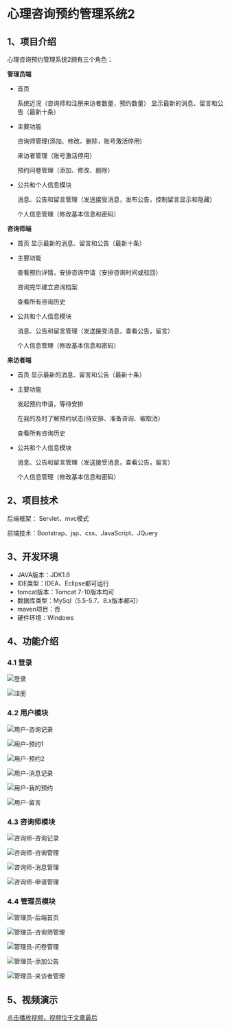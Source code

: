 # 心理咨询预约管理系统2



## 1、项目介绍

心理咨询预约管理系统2拥有三个角色：

**管理员端**

* 首页 

  系统近况（咨询师和注册来访者数量，预约数量）
  显示最新的消息、留言和公告（最新十条）

* 主要功能

  咨询师管理(添加、修改、删除，账号激活停用)

  来访者管理（账号激活停用）

  预约问卷管理（添加、修改、删除）

* 公共和个人信息模块

  消息、公告和留言管理（发送接受消息，发布公告，控制留言显示和隐藏）

  个人信息管理（修改基本信息和密码）

**咨询师端**

- 首页 
  显示最新的消息、留言和公告（最新十条）

- 主要功能

  查看预约详情，安排咨询申请（安排咨询时间或驳回）

  咨询完毕建立咨询档案

  查看所有咨询历史

- 公共和个人信息模块

  消息、公告和留言管理（发送接受消息，查看公告，留言）

  个人信息管理（修改基本信息和密码）

**来访者端**

- 首页 
  显示最新的消息、留言和公告（最新十条）

- 主要功能

  发起预约申请，等待安排

  在我的及时了解预约状态(待安排、准备咨询、被取消）

  查看所有咨询历史

- 公共和个人信息模块

  消息、公告和留言管理（发送接受消息，查看公告，留言）

  个人信息管理（修改基本信息和密码）


## 2、项目技术

后端框架： Servlet、mvc模式

前端技术：Bootstrap、jsp、css、JavaScript、JQuery

## 3、开发环境

- JAVA版本：JDK1.8
- IDE类型：IDEA、Eclipse都可运行
- tomcat版本：Tomcat 7-10版本均可
- 数据库类型：MySql（5.5-5.7、8.x版本都可） 
- maven项目：否
- 硬件环境：Windows


## 4、功能介绍

### 4.1 登录

![登录](https://project-images-1256969109.cos.ap-chongqing.myqcloud.com/Typora-Images/202309252207865.jpg)

![注册](https://project-images-1256969109.cos.ap-chongqing.myqcloud.com/Typora-Images/202309252207983.jpg)

### 4.2 用户模块

![用户-咨询记录](https://project-images-1256969109.cos.ap-chongqing.myqcloud.com/Typora-Images/202309252208371.jpg)

![用户-预约1](https://project-images-1256969109.cos.ap-chongqing.myqcloud.com/Typora-Images/202309252208620.jpg)

![用户-预约2](https://project-images-1256969109.cos.ap-chongqing.myqcloud.com/Typora-Images/202309252208152.jpg)

![用户-消息记录](https://project-images-1256969109.cos.ap-chongqing.myqcloud.com/Typora-Images/202309252208934.jpg)

![用户-我的预约](https://project-images-1256969109.cos.ap-chongqing.myqcloud.com/Typora-Images/202309252208396.jpg)

![用户-留言](https://project-images-1256969109.cos.ap-chongqing.myqcloud.com/Typora-Images/202309252208779.jpg)

### 4.3 咨询师模块

![咨询师-咨询记录](https://project-images-1256969109.cos.ap-chongqing.myqcloud.com/Typora-Images/202309252208583.jpg)

![咨询师-咨询管理](https://project-images-1256969109.cos.ap-chongqing.myqcloud.com/Typora-Images/202309252208441.jpg)

![咨询师-消息管理](https://project-images-1256969109.cos.ap-chongqing.myqcloud.com/Typora-Images/202309252208258.jpg)

![咨询师-申请管理](https://project-images-1256969109.cos.ap-chongqing.myqcloud.com/Typora-Images/202309252208596.jpg)

### 4.4 管理员模块

![管理员-后端首页](https://project-images-1256969109.cos.ap-chongqing.myqcloud.com/Typora-Images/202309252208609.jpg)

![管理员-咨询师管理](https://project-images-1256969109.cos.ap-chongqing.myqcloud.com/Typora-Images/202309252208394.jpg)

![管理员-问卷管理](https://project-images-1256969109.cos.ap-chongqing.myqcloud.com/Typora-Images/202309252208515.jpg)

![管理员-添加公告](https://project-images-1256969109.cos.ap-chongqing.myqcloud.com/Typora-Images/202309252208161.jpg)

![管理员-来访者管理](https://project-images-1256969109.cos.ap-chongqing.myqcloud.com/Typora-Images/202309252208101.jpg)

## 5、视频演示

[点击播放视频，视频位于文章最后](输入链接)



